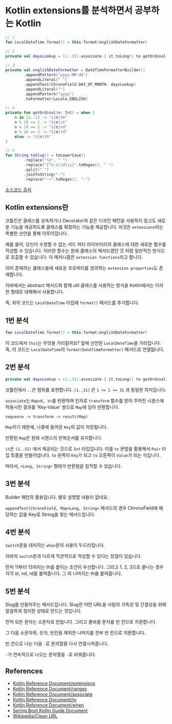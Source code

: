 # Kotlin extensions를 분석하면서 공부하는 Kotlin

```Kotlin
// 1
fun LocalDateTime.format() = this.format(englishDateFormatter)

// 2
private val daysLookup = (1..31).associate { it.toLong() to getOrdinal(it) }

// 3
private val englishDateFormatter = DateTimeFormatterBuilder()
        .appendPattern("yyyy-MM-dd")
        .appendLiteral(" ")
        .appendText(ChronoField.DAY_OF_MONTH, daysLookup)
        .appendLiteral("")
        .appendPattern("yyyy")
        .toFormatter(Locale.ENGLISH)

// 4
private fun getOrdinal(n: Int) = when {
    n in 11..13 -> "${n}th"
    n % 10 == 1 -> "${n}st"
    n % 10 == 2 -> "${n}nd"
    n % 10 == 3 -> "${n}rd"
    else -> "${n}th"
}

// 5
fun String.toSlug() = toLowerCase()
        .replace("\n", " ")
        .replace("[^a-z\\d\\s]".toRegex(), " ")
        .split(" ")
        .joinToString("-")
        .replace("-+".toRegex(), "-")
```

[소스코드 출처](https://spring.io/guides/tutorials/spring-boot-kotlin/)

## Kotlin extensions란

코틀린은 클래스를 상속하거나 Decorator와 같은 디자인 패턴을 사용하지 않고도 새로운 기능을 제공하도록 클래스를 확장하는 기능을 제공합니다. 이것은 `extensions`라는 특별한 선언을 통해 이루어집니다.

예를 들어, 당신이 수정할 수 없는 서드 파티 라이브러리의 클래스에 대한 새로운 함수를 작성할 수 있습니다. 이러한 함수는 원래 클래스의 메서드였던 것 처럼 일반적인 방식으로 호출할 수 있습니다. 이 메커니즘은 `extension functions`라고 합니다.

이미 존재하는 클래스들에 새로운 프로퍼티를 정의하는 `extension properties`도 존재합니다.

자바에서는 abstract 메서드와 함께 util 클래스를 사용하는 방식을 Kotlin에서는 이러한 형태로 대체해서 사용합니다.

즉, 위의 코드는 `LocalDateTime` 타입에 `format()` 메서드를 추가합니다.

## 1번 분석

```Kotlin
fun LocalDateTime.format() = this.format(englishDateFormatter)
```

이 코드에서 `this`는 무엇을 가리킬까요? 앞에 선언된 `LocalDateTime`을 가리킵니다.  
즉, 이 코드는 `LocalDateTime`의 `format(DateTimeFormatter)` 메서드로 연결됩니다.

## 2번 분석

```Kotlin
private val daysLookup = (1..31).associate { it.toLong() to getOrdinal(it) }
```

코틀린에서 `..`은 범위를 표현합니다. `(1..31)` 은 `1 <= i <= 31` 과 동일한 의미입니다.

`associate`는 `Map<K, V>`를 반환하며 인자로 `transform` 함수를 받아 주어진 시퀀스에 적용시킨 결과를 'Key-Value' 쌍으로 `Map`에 담아 반환합니다.

`sequence -> transform -> result(Map)`

`Map`이기 때문에, 나중에 들어온 `Key`의 값이 저장됩니다.

반환된 `Map`은 원래 시퀀스의 반복순서를 유지합니다.

`it`은 `(1..31)` 에서 제공되는 것으로 `Int` 타입입니다. 이를 `to` 문법을 활용해서 `Pair` 타입 튜플을 만들어냅니다. `to` 왼쪽이 `Key`가 되고 `to` 오른쪽이 `Value`가 되는 식입니다.

따라서, `<Long, String>` 형태가 반환됨을 짐작할 수 있습니다.

## 3번 분석

Builder 패턴의 활용입니다. 별로 설명할 내용이 없네요.

`appendText(ChronoField, Map<Long, String>` 메서드의 경우 ChronoField에 해당하는 값을 Key로 String을 찾는 메서드입니다.

## 4번 분석

`switch`문을 대치하는 `when`문의 사용이 두드러집니다.

자바의 `switch`문과 다르게 직관적으로 작성할 수 있다는 장점이 있습니다.

먼저 11부터 13까지는 th를 붙이는 조건이 우선합니다. 그리고 1, 2, 3으로 끝나는 경우 각각 st, nd, rd를 붙여줍니다. 그 외 나머지는 th를 붙여줍니다.

## 5번 분석

Slug를 만들어주는 메서드입니다. Slug란 어떤 URL을 사람의 가독성 및 간결성을 위해 깔끔하게 정리한 상태로 만드는 것입니다.

먼저 모든 문자는 소문자로 만듭니다. 그리고 줄바꿈 문자를 빈 칸으로 치환합니다.

그 다음 소문자와, 숫자, 빈칸을 제외한 나머지를 전부 빈 칸으로 치환합니다.

빈 칸으로 나눈 다음 `-`로 문자열을 다시 연결시켜줍니다.

`-`가 연속적으로 나오는 문자열을 `-`로 바꿔줍니다.

## References

- [Kotlin Reference Document/extensions](https://kotlinlang.org/docs/reference/extensions.html)
- [Kotlin Reference Document/ranges](https://kotlinlang.org/docs/reference/ranges.html)
- [Kotlin Reference Document/associate](https://kotlinlang.org/api/latest/jvm/stdlib/kotlin.sequences/associate.html)
- [Kotlin Reference Document/to](https://kotlinlang.org/api/latest/jvm/stdlib/kotlin/to.html)
- [Kotlin Reference Document/when](https://kotlinlang.org/docs/reference/control-flow.html#when-expression)
- [Spring Boot Kotlin Guide Document](https://spring.io/guides/tutorials/spring-boot-kotlin/)
- [Wikipedia/Clean URL](https://en.wikipedia.org/wiki/Clean_URL)
